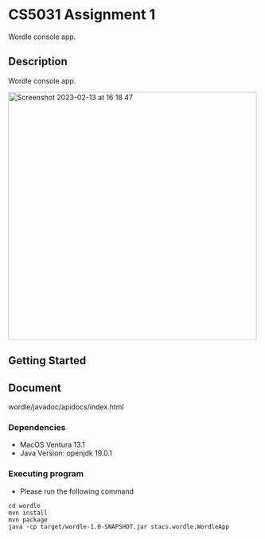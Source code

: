 # CS5031 Assignment 1

Wordle console app.

## Description

Wordle console app.

<img width="499" alt="Screenshot 2023-02-13 at 16 18 47" src="https://user-images.githubusercontent.com/118636537/218513071-4f7a4cd8-9a3d-4dec-b402-4954c9a20222.png">

## Getting Started

## Document

wordle/javadoc/apidocs/index.html

### Dependencies

* MacOS Ventura 13.1
* Java Version: openjdk 19.0.1

### Executing program

* Please run the following command
```
cd wordle
mvn install
mvn package
java -cp target/wordle-1.0-SNAPSHOT.jar stacs.wordle.WordleApp
```
